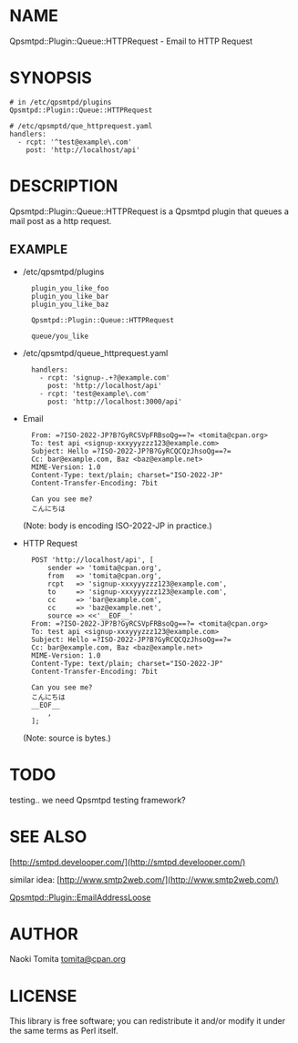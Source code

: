 # NAME

Qpsmtpd::Plugin::Queue::HTTPRequest - Email to HTTP Request

# SYNOPSIS

    # in /etc/qpsmtpd/plugins
    Qpsmtpd::Plugin::Queue::HTTPRequest
    
    # /etc/qpsmptd/que_httprequest.yaml
    handlers:
      - rcpt: '^test@example\.com'
        post: 'http://localhost/api'

# DESCRIPTION

Qpsmtpd::Plugin::Queue::HTTPRequest is a Qpsmtpd plugin that queues
a mail post as a http request.

## EXAMPLE

- /etc/qpsmtpd/plugins

        plugin_you_like_foo
        plugin_you_like_bar
        plugin_you_like_baz

        Qpsmtpd::Plugin::Queue::HTTPRequest
        
        queue/you_like

- /etc/qpsmtpd/queue\_httprequest.yaml

        handlers:
          - rcpt: 'signup-.+?@example.com'
            post: 'http://localhost/api'
          - rcpt: 'test@example\.com'
            post: 'http://localhost:3000/api'

- Email

        From: =?ISO-2022-JP?B?GyRCSVpFRBsoQg==?= <tomita@cpan.org>
        To: test api <signup-xxxyyyzzz123@example.com>
        Subject: Hello =?ISO-2022-JP?B?GyRCQCQzJhsoQg==?=
        Cc: bar@example.com, Baz <baz@example.net>
        MIME-Version: 1.0
        Content-Type: text/plain; charset="ISO-2022-JP"
        Content-Transfer-Encoding: 7bit
        
        Can you see me?
        こんにちは

    (Note: body is encoding ISO-2022-JP in practice.)

- HTTP Request

        POST 'http://localhost/api', [
            sender => 'tomita@cpan.org',
            from   => 'tomita@cpan.org',
            rcpt   => 'signup-xxxyyyzzz123@example.com',
            to     => 'signup-xxxyyyzzz123@example.com',
            cc     => 'bar@example.com',
            cc     => 'baz@example.net',
            source => <<'__EOF__'
        From: =?ISO-2022-JP?B?GyRCSVpFRBsoQg==?= <tomita@cpan.org>
        To: test api <signup-xxxyyyzzz123@example.com>
        Subject: Hello =?ISO-2022-JP?B?GyRCQCQzJhsoQg==?=
        Cc: bar@example.com, Baz <baz@example.net>
        MIME-Version: 1.0
        Content-Type: text/plain; charset="ISO-2022-JP"
        Content-Transfer-Encoding: 7bit
        
        Can you see me?
        こんにちは
        __EOF__
            ,
        ];

    (Note: source is bytes.)

# TODO

testing.. we need Qpsmtpd testing framework?

# SEE ALSO

[http://smtpd.develooper.com/](http://smtpd.develooper.com/)

similar idea: [http://www.smtp2web.com/](http://www.smtp2web.com/)

[Qpsmtpd::Plugin::EmailAddressLoose](https://metacpan.org/pod/Qpsmtpd%3A%3APlugin%3A%3AEmailAddressLoose)

# AUTHOR

Naoki Tomita <tomita@cpan.org>

# LICENSE

This library is free software; you can redistribute it and/or modify
it under the same terms as Perl itself.
